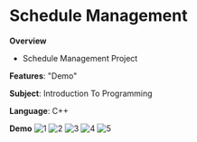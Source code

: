 # Schedule Management
**Overview**
- Schedule Management Project

**Features**: "Demo"

**Subject**: Introduction To Programming

**Language**: C++

**Demo**
![1](https://github.com/yudhnaa/Schedule-management_1st-Project/assets/58298820/d418f0d7-767f-4e70-b84c-6177ad998b9c)
![2](https://github.com/yudhnaa/Schedule-management_1st-Project/assets/58298820/6f2ec21f-5e55-4478-b64c-ec73a7090ab8)
![3](https://github.com/yudhnaa/Schedule-management_1st-Project/assets/58298820/e1780b74-782b-4165-9702-aef98ed94cc2)
![4](https://github.com/yudhnaa/Schedule-management_1st-Project/assets/58298820/ad03fd1a-e080-40e0-9366-d00f233ab5f9)
![5](https://github.com/yudhnaa/Schedule-management_1st-Project/assets/58298820/aec78320-157b-4247-9acd-077ae41542dc)
